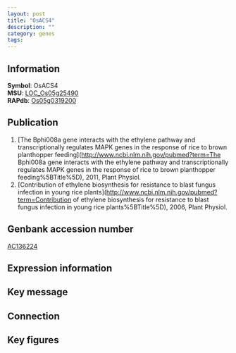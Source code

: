 ```yaml
---
layout: post
title: "OsACS4"
description: ""
category: genes
tags: 
---
```


## Information
__Symbol__: OsACS4  
__MSU__: [LOC_Os05g25490](http://rice.plantbiology.msu.edu/cgi-bin/ORF_infopage.cgi?orf=LOC_Os05g25490)  
__RAPdb__: [Os05g0319200](http://rapdb.dna.affrc.go.jp/viewer/gbrowse_details/irgsp1?name=Os05g0319200)  

## Publication
1. [The Bphi008a gene interacts with the ethylene pathway and transcriptionally regulates MAPK genes in the response of rice to brown planthopper feeding](http://www.ncbi.nlm.nih.gov/pubmed?term=The Bphi008a gene interacts with the ethylene pathway and transcriptionally regulates MAPK genes in the response of rice to brown planthopper feeding%5BTitle%5D), 2011, Plant Physiol.
2. [Contribution of ethylene biosynthesis for resistance to blast fungus infection in young rice plants](http://www.ncbi.nlm.nih.gov/pubmed?term=Contribution of ethylene biosynthesis for resistance to blast fungus infection in young rice plants%5BTitle%5D), 2006, Plant Physiol.

## Genbank accession number
[AC136224](http://www.ncbi.nlm.nih.gov/nuccore/AC136224)  

## Expression information

## Key message

## Connection

## Key figures


